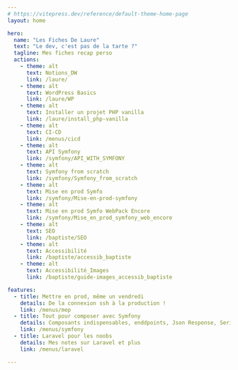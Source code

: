 ```yaml
---
# https://vitepress.dev/reference/default-theme-home-page
layout: home

hero:
  name: "Les Fiches De Laure"
  text: "Le dev, c'est pas de la tarte ?"
  tagline: Mes fiches recap perso
  actions:
    - theme: alt
      text: Notions_DW
      link: /laure/
    - theme: alt
      text: WordPress Basics
      link: /laure/WP
    - theme: alt
      text: Installer un projet PHP vanilla
      link: /laure/install_php-vanilla
    - theme: alt
      text: CI-CD
      link: /menus/cicd
    - theme: alt
      text: API Symfony
      link: /symfony/API_WITH_SYMFONY
    - theme: alt
      text: Symfony from scratch
      link: /symfony/Symfony_from_scratch
    - theme: alt
      text: Mise en prod Symfo
      link: /symfony/Mise-en-prod-symfony
    - theme: alt
      text: Mise en prod Symfo WebPack Encore
      link: /symfony/Mise_en_prod_symfony_web_encore
    - theme: alt
      text: SEO
      link: /baptiste/SEO
    - theme: alt
      text: Accessibilité
      link: /baptiste/accessib_baptiste
    - theme: alt
      text: Accessibilité_Images
      link: /baptiste/guide-images_accessib_baptiste

features:
  - title: Mettre en prod, même un vendredi
    details: De la connexion ssh à la production !
    link: /menus/mep
  - title: Tout pour composer avec Symfony
    details: Composants indispensables, enddpoints, Json Response, Serializer, JWT, même pas peur ! 
    link: /menus/symfony
  - title: Laravel pour les noobs
    details: Mes notes sur Laravel et plus 
    link: /menus/laravel

---
```


